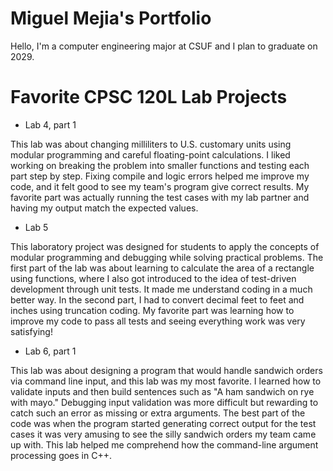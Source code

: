 
# Miguel Mejia's Portfolio

Hello, I'm a computer engineering major at CSUF and I plan to graduate on 2029.

# Favorite CPSC 120L Lab Projects

* Lab 4, part 1

This lab was about changing milliliters to U.S. customary units using modular programming and careful floating-point calculations. I liked working on breaking the problem into smaller functions and testing each part step by step. Fixing compile and logic errors helped me improve my code, and it felt good to see my team's program give correct results. My favorite part was actually running the test cases with my lab partner and having my output match the expected values.

* Lab 5

This laboratory project was designed for students to apply the concepts of modular programming and debugging while solving practical problems. The first part of the lab was about learning to calculate the area of a rectangle using functions, where I also got introduced to the idea of test-driven development through unit tests. It made me understand coding in a much better way. In the second part, I had to convert decimal feet to feet and inches using truncation coding. My favorite part was learning how to improve my code to pass all tests and seeing everything work was very satisfying!

* Lab 6, part 1

This lab was about designing a program that would handle sandwich orders via command line input, and this lab was my most favorite. I learned how to validate inputs and then build sentences such as "A ham sandwich on rye with mayo." Debugging input validation was more difficult but rewarding to catch such an error as missing or extra arguments. The best part of the code was when the program started generating correct output for the test cases it was very amusing to see the silly sandwich orders my team came up with. This lab helped me comprehend how the command-line argument processing goes in C++.